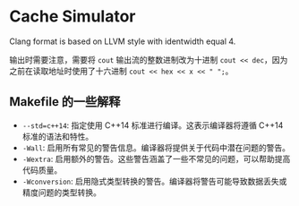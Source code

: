 # Cache Simulator

Clang format is based on LLVM style with identwidth equal 4.

输出时需要注意，需要将 `cout` 输出流的整数进制改为十进制 `cout << dec`，因为之前在读取地址时使用了十六进制 `cout << hex << x << " ";`。

## Makefile 的一些解释

- `--std=c++14`: 指定使用 C++14 标准进行编译。这表示编译器将遵循 C++14 标准的语法和特性。
- `-Wall`: 启用所有常见的警告信息。编译器将提供关于代码中潜在问题的警告。
- `-Wextra`: 启用额外的警告。这些警告涵盖了一些不常见的问题，可以帮助提高代码质量。
- `-Wconversion`: 启用隐式类型转换的警告。编译器将警告可能导致数据丢失或精度问题的类型转换。
